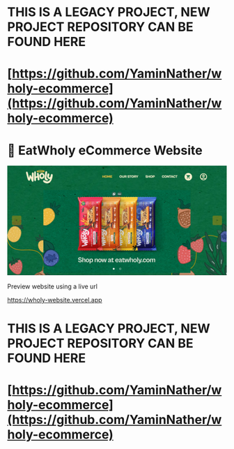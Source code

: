 # THIS IS A LEGACY PROJECT, NEW PROJECT REPOSITORY CAN BE FOUND HERE
# [https://github.com/YaminNather/wholy-ecommerce](https://github.com/YaminNather/wholy-ecommerce)

# 🛒 EatWholy eCommerce Website
<img src="readme_images/home_page_hero_section.png" />

<div>
    <p>Preview website using a live url</p>
    <a href="https://wholy-website.vercel.app">
        https://wholy-website.vercel.app
    </a>
</div>

# THIS IS A LEGACY PROJECT, NEW PROJECT REPOSITORY CAN BE FOUND HERE
# [https://github.com/YaminNather/wholy-ecommerce](https://github.com/YaminNather/wholy-ecommerce)